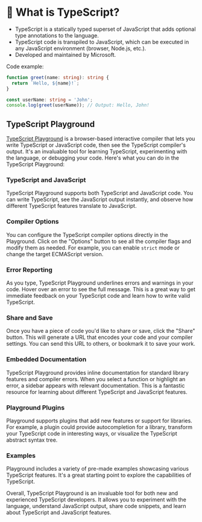# 🧪 What is TypeScript?

* TypeScript is a statically typed superset of JavaScript that adds optional type annotations to the language.
* TypeScript code is transpiled to JavaScript, which can be executed in any JavaScript environment (browser, Node.js,
  etc.).
* Developed and maintained by Microsoft.

Code example:

  ```typescript
  function greet(name: string): string {
    return `Hello, ${name}!`;
}

const userName: string = 'John';
console.log(greet(userName)); // Output: Hello, John!
  ```

## TypeScript Playground

[TypeScript Playground](https://www.typescriptlang.org/play) is a browser-based interactive compiler that lets you write TypeScript or JavaScript code, then see the TypeScript compiler's output. It's an invaluable tool for learning TypeScript, experimenting with the language, or debugging your code. Here's what you can do in the TypeScript Playground:

### TypeScript and JavaScript

TypeScript Playground supports both TypeScript and JavaScript code. You can write TypeScript, see the JavaScript output instantly, and observe how different TypeScript features translate to JavaScript.

### Compiler Options

You can configure the TypeScript compiler options directly in the Playground. Click on the "Options" button to see all the compiler flags and modify them as needed. For example, you can enable `strict` mode or change the target ECMAScript version.

### Error Reporting

As you type, TypeScript Playground underlines errors and warnings in your code. Hover over an error to see the full message. This is a great way to get immediate feedback on your TypeScript code and learn how to write valid TypeScript.

### Share and Save

Once you have a piece of code you'd like to share or save, click the "Share" button. This will generate a URL that encodes your code and your compiler settings. You can send this URL to others, or bookmark it to save your work.

### Embedded Documentation

TypeScript Playground provides inline documentation for standard library features and compiler errors. When you select a function or highlight an error, a sidebar appears with relevant documentation. This is a fantastic resource for learning about different TypeScript and JavaScript features.

### Playground Plugins

Playground supports plugins that add new features or support for libraries. For example, a plugin could provide autocompletion for a library, transform your TypeScript code in interesting ways, or visualize the TypeScript abstract syntax tree.

### Examples

Playground includes a variety of pre-made examples showcasing various TypeScript features. It's a great starting point to explore the capabilities of TypeScript.

Overall, TypeScript Playground is an invaluable tool for both new and experienced TypeScript developers. It allows you to experiment with the language, understand JavaScript output, share code snippets, and learn about TypeScript and JavaScript features.
